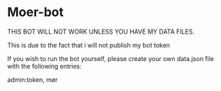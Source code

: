 # Moer-bot

THIS BOT WILL NOT WORK UNLESS YOU HAVE MY DATA FILES.

This is due to the fact that i will not publish my bot token

If you wish to run the bot yourself, please create your own data.json file with the following entries:

admin:token, mør
